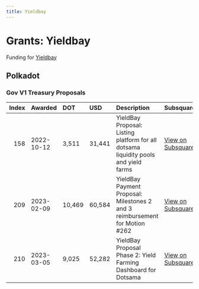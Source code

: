 ```yaml
---
title: Yieldbay
---
```

# Grants: Yieldbay

Funding for [Yieldbay](/tools/defi/yieldbay)

## Polkadot
### Gov V1 Treasury Proposals

|   Index | Awarded    | DOT    | USD    | Description                                                                         | Subsquare                                                                | Polkassembly                                                          |
|--------:|:-----------|:-------|:-------|:------------------------------------------------------------------------------------|:-------------------------------------------------------------------------|:----------------------------------------------------------------------|
|     158 | 2022-10-12 | 3,511  | 31,441 | YieldBay Proposal: Listing platform for all dotsama liquidity pools and yield farms | [View on Subsquare](https://polkadot.subsquare.io/treasury/proposal/158) | [View on Polkassembly](https://polkadot.polkassembly.io/treasury/158) |
|     209 | 2023-02-09 | 10,469 | 60,584 | YieldBay Payment Proposal: Milestones 2 and 3 reimbursement for Motion #262         | [View on Subsquare](https://polkadot.subsquare.io/treasury/proposal/209) | [View on Polkassembly](https://polkadot.polkassembly.io/treasury/209) |
|     210 | 2023-03-05 | 9,025  | 52,282 | YieldBay Proposal Phase 2: Yield Farming Dashboard for Dotsama                      | [View on Subsquare](https://polkadot.subsquare.io/treasury/proposal/210) | [View on Polkassembly](https://polkadot.polkassembly.io/treasury/210) |